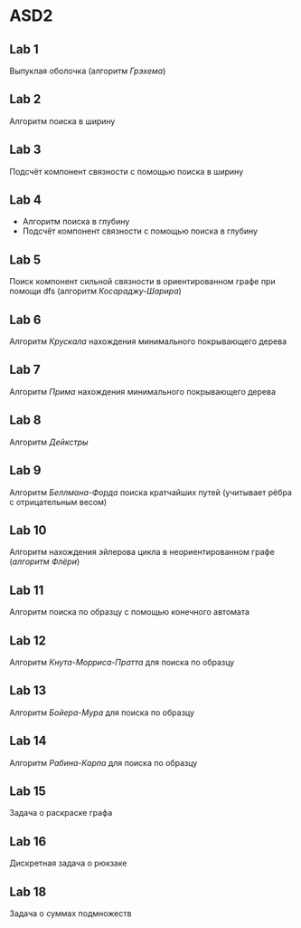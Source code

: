 # ASD2
## Lab 1
Выпуклая оболочка (алгоритм *Грэхема*)
## Lab 2
Алгоритм поиска в ширину
## Lab 3
Подсчёт компонент связности с помощью поиска в ширину
## Lab 4
+ Алгоритм поиска в глубину
+ Подсчёт компонент связности с помощью поиска в глубину
## Lab 5
Поиск компонент сильной связности в ориентированном графе при помощи dfs (алгоритм *Косараджу-Шарира*)
## Lab 6
Алгоритм *Крускала* нахождения минимального покрывающего дерева
## Lab 7
Алгоритм *Прима* нахождения минимального покрывающего дерева
## Lab 8
Алгоритм *Дейкстры*
## Lab 9
Алгоритм *Беллмана-Форда* поиска кратчайших путей (учитывает рёбра с отрицательным весом)
## Lab 10
Алгоритм нахождения эйлерова цикла в неориентированном графе (*алгоритм Флёри*)
## Lab 11
Алгоритм поиска по образцу с помощью конечного автомата
## Lab 12
Алгоритм *Кнута-Морриса-Пратта* для поиска по образцу
## Lab 13
Алгоритм *Бойера-Мура* для поиска по образцу
## Lab 14
Алгоритм *Рабина-Карпа* для поиска по образцу
## Lab 15
Задача о раскраске графа
## Lab 16
Дискретная задача о рюкзаке
## Lab 18
Задача о суммах подмножеств
